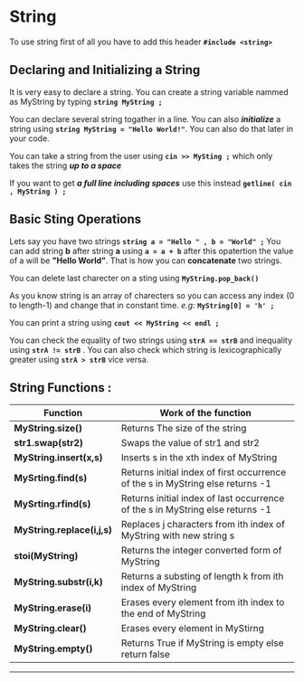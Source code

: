 
# String

To use string first of all you have to add this header **` #include <string> `**

## Declaring and Initializing a String 
It is very easy to declare a string. You can create a string variable nammed as MyString by typing **` string MyString ; `**

You can declare several string togather in a line. You can also _**initialize**_ a string using **` string MyString = "Hello World!" `**. 
You can also do that later in your code.

You can take a string from the user using **` cin >> MySting ; `** which only takes the string _**up to a space**_

If you want to get _**a full line including spaces**_ use this instead  **` getline( cin , MyString ) ; `**

## Basic Sting Operations

Lets say you have two strings **` string a = "Hello " , b = "World" ; `** You can add string **b** after string **a** using **` a = a + b `**
after this opatertion the value of a will be **"Hello World"**. 
That is how you can **concatenate** two strings.

You can delete last charecter on a sting using **` MyString.pop_back() `**

As you know string is an array of charecters so you can access any index (0 to length-1) and change that in constant time. _e.g:_ **` MyString[0] = 'h' ; `**

You can print a string using **` cout << MyString << endl ; `**

You can check the equality of two strings using  **` strA == strB `** and inequality using **` strA != strB `** . 
You can also check which string is lexicographically greater using **` strA > strB `** vice versa.

## String Functions :

| Function                    | Work of the function                                                           |
|-----------------------------|--------------------------------------------------------------------------------|
| **MyString.size()**         | Returns The size of the string                                                 |
| **str1.swap(str2)**         | Swaps the value of str1 and str2                                               |
| **MyString.insert(x,s)**    | Inserts s in the xth index of MyString                                         |
| **MySrting.find(s)**        | Returns initial index of first occurrence of the s in MyString else returns -1 |
| **MySrting.rfind(s)**       | Returns initial index of last occurrence of the s in MyString else returns -1  |
| **MyString.replace(i,j,s)** | Replaces j characters from ith index of MyString with new string s             |
| **stoi(MyString)**          | Returns the integer converted form of MyString                                 |
| **MyString.substr(i,k)**    | Returns a substing of length k from ith index of MyString                      |
| **MyString.erase(i)**       | Erases every element from ith index to the end of MyString                     |
| **MyString.clear()**        | Erases every element in MyStirng                                               |
| **MyString.empty()**        | Returns True if  MyString is empty else return false                           |

***


